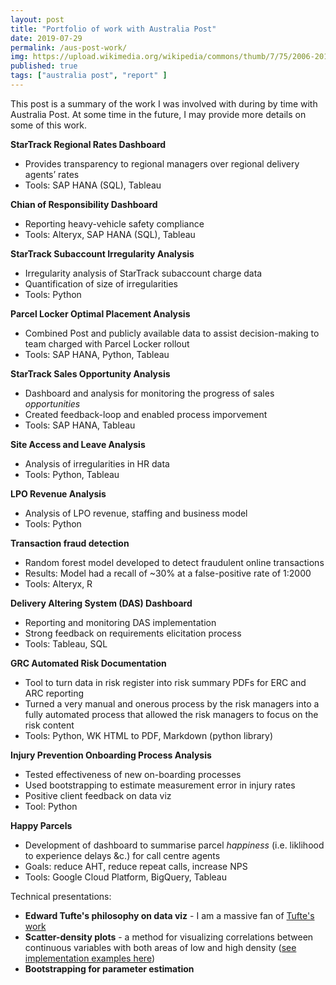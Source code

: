 ```yaml
---
layout: post
title: "Portfolio of work with Australia Post"
date: 2019-07-29
permalink: /aus-post-work/
img: https://upload.wikimedia.org/wikipedia/commons/thumb/7/75/2006-2013_Mercedes-Benz_Sprinter_(W_906)_SWB_van%2C_Australia_Post_(2018-11-22).jpg/640px-2006-2013_Mercedes-Benz_Sprinter_(W_906)_SWB_van%2C_Australia_Post_(2018-11-22).jpg
published: true
tags: ["australia post", "report" ]
---
```


This post is a summary of the work I was involved with during by time with Australia Post. At some time in the future, I may provide more details on some of this work.

**StarTrack Regional Rates Dashboard**

* Provides transparency to regional managers over regional delivery agents’ rates
* Tools: SAP HANA (SQL), Tableau 

**Chian of Responsibility Dashboard**

* Reporting heavy-vehicle safety compliance
* Tools: Alteryx, SAP HANA (SQL), Tableau
 
**StarTrack Subaccount Irregularity Analysis**

* Irregularity analysis of StarTrack subaccount charge data
* Quantification of size of irregularities
* Tools: Python

**Parcel Locker Optimal Placement Analysis**

* Combined Post and publicly available data to assist decision-making to team charged with Parcel Locker rollout
* Tools: SAP HANA, Python, Tableau

**StarTrack Sales Opportunity Analysis**

* Dashboard and analysis for monitoring the progress of sales *opportunities*
* Created feedback-loop and enabled process imporvement
* Tools: SAP HANA, Tableau

**Site Access and Leave Analysis**

* Analysis of irregularities in HR data
* Tools: Python, Tableau

**LPO Revenue Analysis**

* Analysis of LPO revenue, staffing and business model 
* Tools: Python

**Transaction fraud detection**

* Random forest model developed to detect fraudulent online transactions
* Results: Model had a recall of ~30% at a false-positive rate of 1:2000
* Tools: Alteryx, R

**Delivery Altering System (DAS) Dashboard**

* Reporting and monitoring DAS implementation
* Strong feedback on requirements elicitation process
* Tools: Tableau, SQL

**GRC Automated Risk Documentation**

* Tool to turn data in risk register into risk summary PDFs for ERC and ARC reporting
* Turned a very manual and onerous process by the risk managers into a fully automated process that allowed the risk managers to focus on the risk content
* Tools: Python, WK HTML to PDF, Markdown (python library)

**Injury Prevention Onboarding Process Analysis**

* Tested effectiveness of new on-boarding processes
* Used bootstrapping to estimate measurement error in injury rates
* Positive client feedback on data viz
* Tool: Python

**Happy Parcels**

* Development of dashboard to summarise parcel *happiness* (i.e. liklihood to experience delays &c.) for call centre agents
* Goals: reduce AHT, reduce repeat calls, increase NPS
* Tools: Google Cloud Platform, BigQuery, Tableau

Technical presentations:
* **Edward Tufte's philosophy on data viz** - I am a massive fan of [Tufte's work](https://www.edwardtufte.com/tufte/)
* **Scatter-density plots** - a method for visualizing correlations between continuous variables with both areas of low and high density ([see implementation examples here](https://stackoverflow.com/questions/20105364/how-can-i-make-a-scatter-plot-colored-by-density-in-matplotlib))
* **Bootstrapping for parameter estimation**
